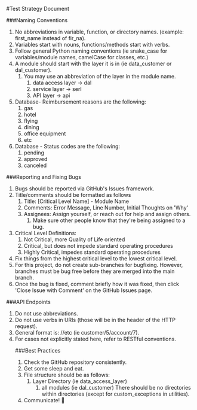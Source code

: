 #Test Strategy Document

###Naming Conventions
1. No abbreviations in variable, function, or directory names. (example: first_name instead of fir_na).
2. Variables start with nouns, functions/methods start with verbs.
3. Follow general Python naming conventions (ie snake_case for variables/module names, camelCase for classes, etc.)
4. A module should start with the layer it is in (ie data_customer or dal_customer).
   1. You may use an abbreviation of the layer in the module name.
      1. data access layer -> dal
      2. service layer -> serl
      3. API layer -> api
5. Database- Reimbursement reasons are the following:
   1. gas
   2. hotel
   3. flying
   4. dining
   5. office equipment
   6. etc
6. Database - Status codes are the following:
   1. pending
   2. approved
   3. canceled

###Reporting and Fixing Bugs
1. Bugs should be reported via GitHub's Issues framework.
2. Title/comments should be formatted as follows
   1. Title: [Critical Level Name] - Module Name
   2. Comments: Error Message, Line Number, Initial Thoughts on 'Why'
   3. Assignees: Assign yourself, or reach out for help and assign others.
      1. Make sure other people know that they're being assigned to a bug.
3. Critical Level Definitions:
   1. Not Critical, more Quality of Life oriented
   2. Critical, but does not impede standard operating procedures
   3. Highly Critical, impedes standard operating procedures
4. Fix things from the highest critical level to the lowest critical level.
5. For this project, do not create sub-branches for bugfixing. However, branches must be bug free before they are
   merged into the main branch.
6. Once the bug is fixed, comment briefly how it was fixed, then click 'Close Issue with Comment' on the GitHub Issues page. 

###API Endpoints
1. Do not use abbreviations.
2. Do not use verbs in URIs (those will be in the header of the HTTP request).
3. General format is: <object>/<identifer>/etc (ie customer/5/account/7).
4. For cases not explicitly stated here, refer to RESTful conventions.

###Best Practices
1. Check the GitHub repository consistently.
2. Get some sleep and eat.
3. File structure should be as follows:
   1. Layer Directory (ie data_access_layer)
      1. all modules (ie dal_customer)
   There should be no directories within directories (except for custom_exceptions in utilities).
4. Communicate! :clap:
